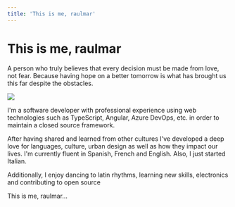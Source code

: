 ```yaml
---
title: 'This is me, raulmar'
---
```


# This is me, raulmar

A person who truly believes that every decision must be made from love, not fear. Because having hope on a better tomorrow is what has brought us this far despite the obstacles.

![](https://raulmarfiles.blob.core.windows.net/raulmar-site-files/2022/7/312328_about-me-sahara%20(2)%20(1).jpg)

I'm a software developer with professional experience using web technologies such as TypeScript, Angular, Azure DevOps, etc. in order to maintain a closed source framework.

After having shared and learned from other cultures I've developed a deep love for languages, culture, urban design as well as how they impact our lives. I'm currently fluent in Spanish, French and English. Also, I just started Italian.

Additionally, I enjoy dancing to latin rhythms, learning new skills, electronics and contributing to open source

This is me, raulmar...